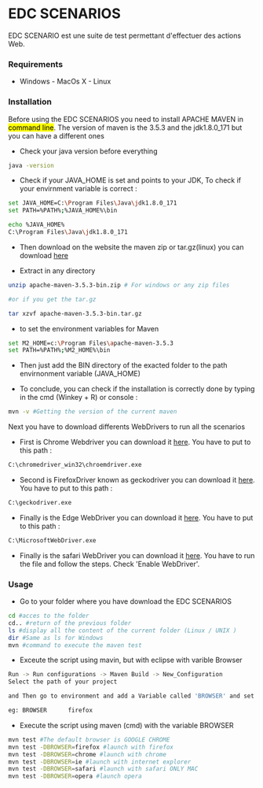 # EDC SCENARIOS 

EDC SCENARIO est une suite de test permettant d'effectuer des actions Web.

### Requirements
* Windows - MacOs X - Linux

### Installation

Before using the EDC SCENARIOS you need to install APACHE MAVEN in <mark>command line</mark>. 
The version of maven is the 3.5.3 and the jdk1.8.0_171 but you can have a different ones 

* Check your java version before everything

```bash
java -version
```

* Check if your JAVA_HOME is set and points to your JDK, To check if your envirnment variable is correct :

```bash
set JAVA_HOME=C:\Program Files\Java\jdk1.8.0_171
set PATH=%PATH%;%JAVA_HOME%\bin
```

```bash
echo %JAVA_HOME% 
C:\Program Files\Java\jdk1.8.0_171
```

* Then download on the website the maven zip or tar.gz(linux) you can download [here](http://maven.apache.org/download.html)

* Extract in any directory

```bash
unzip apache-maven-3.5.3-bin.zip # For windows or any zip files

#or if you get the tar.gz

tar xzvf apache-maven-3.5.3-bin.tar.gz
```

* to set the environment variables for Maven

```bash
set M2_HOME=c:\Program Files\apache-maven-3.5.3
set PATH=%PATH%;%M2_HOME%\bin
```

* Then just add the BIN directory of the exacted folder to the path envirnonment variable (JAVA_HOME)

* To conclude, you can check if the installation is correctly done by typing in the cmd (Winkey + R) or console :

```bash
mvn -v #Getting the version of the current maven

```

Next you have to download differents WebDrivers to run all the scenarios

* First is Chrome Webdriver
you can download it [here](http://chromedriver.chromium.org/downloads). You have to put to this path :

```bash
C:\chromedriver_win32\chroemdriver.exe

```

* Second is FirefoxDriver known as geckodriver
you can download it [here](https://github.com/mozilla/geckodriver/releases). You have to put to this path :

```bash
C:\geckodriver.exe

```

* Finally is the Edge WebDriver
you can download it [here](https://developer.microsoft.com/en-us/microsoft-edge/tools/webdriver/). You have to put to this path :

```bash
C:\MicrosoftWebDriver.exe

```

* Finally is the safari WebDriver
you can download it [here](https://www.seleniumhq.org/download/). You have to run the file and follow the steps. Check 'Enable WebDriver'.


### Usage
* Go to your folder where you have download the EDC SCENARIOS 

```bash
cd #acces to the folder
cd.. #return of the previous folder
ls #display all the content of the current folder (Linux / UNIX )
dir #Same as ls for Windows
mvn #command to execute the maven test

```

* Exceute the script using mavin, but with eclipse with varible Browser

```bash
Run -> Run configurations -> Maven Build -> New_Configuration 
Select the path of your project 

and Then go to environment and add a Variable called 'BROWSER' and set the value of the browser

eg: BROWSER      firefox

```


* Execute the script using maven (cmd) with the variable BROWSER

```bash
mvn test #The default browser is GOOGLE CHROME
mvn test -DBROWSER=firefox #launch with firefox
mvn test -DBROWSER=chrome #launch with chrome
mvn test -DBROWSER=ie #launch with internet explorer
mvn test -DBROWSER=safari #launch with safari ONLY MAC
mvn test -DBROWSER=opera #launch opera

````
